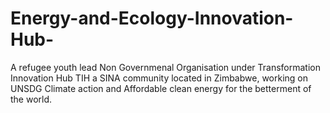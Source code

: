 # Energy-and-Ecology-Innovation-Hub-
A refugee youth lead Non Governmenal Organisation under Transformation Innovation Hub TIH a SINA community located in Zimbabwe, working on UNSDG Climate action and Affordable clean energy for the betterment of the world. 

